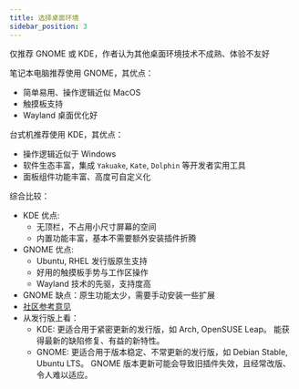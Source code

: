 ```yaml
---
title: 选择桌面环境
sidebar_position: 3
---
```


仅推荐 GNOME 或 KDE，作者认为其他桌面环境技术不成熟、体验不友好

笔记本电脑推荐使用 GNOME，其优点：

- 简单易用、操作逻辑近似 MacOS
- 触摸板支持
- Wayland 桌面优化好

台式机推荐使用 KDE，其优点：

- 操作逻辑近似于 Windows
- 软件生态丰富，集成 `Yakuake`, `Kate`, `Dolphin` 等开发者实用工具
- 面板组件功能丰富、高度可自定义化

综合比较：

<!--
基本概念：

- 顶栏 Panel
- 任务栏 Dash
- 概览视图 Overview
- 工作区 Workspace
 -->

- KDE 优点:
  - 无顶栏，不占用小尺寸屏幕的空间
  - 内置功能丰富，基本不需要额外安装插件折腾
- GNOME 优点:
  - Ubuntu, RHEL 发行版原生支持
  - 好用的触摸板手势与工作区操作
  - Wayland 技术的先驱，支持度高
- GNOME 缺点：原生功能太少，需要手动安装一些扩展
- [社区参考意见](https://www.toutiao.com/article/6770188534637658636/)
- 从发行版上看：
  - KDE:
    更适合用于紧密更新的发行版，如 Arch, OpenSUSE Leap。
    能获得最新的缺陷修复、有益的新特性。
  - GNOME:
    更适合用于版本稳定、不常更新的发行版，如 Debian Stable, Ubuntu LTS。
    GNOME 版本更新可能会导致旧插件失效，且经常改版、令人难以适应。
